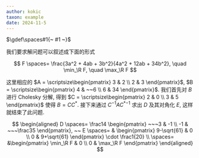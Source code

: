 ```yaml
---
author: kokic
taxon: example
date: 2024-11-5
---
```


$\gdef\spaces#1{~ #1 ~}$

我们要求解问题可以叙述成下面的形式

$$
F \spaces= \frac{3a^2 + 4ab + 3b^2}{4a^2 + 12ab + 34b^2}, \quad \min_\R F, \quad \max_\R F
$$

这里相应的 $A = \scriptsize\begin{pmatrix} 3 & 2 \\ 2 & 3 \end{pmatrix}$, $B = \scriptsize\begin{pmatrix} 4 & ~~6 \\ 6 & 34 \end{pmatrix}$. 我们首先对 $B$ 进行 Cholesky 分解, 得到 $C = \scriptsize\begin{pmatrix} 2 & 0 \\ 3 & 5 \end{pmatrix}$ 使得 $B = CC^*$. 接下来通过 $C^{-1} A C^*{}^{-1}$ 求出 $D$ 及其对角化 $E$, 这样就结束了此问题.

$$
\begin{aligned}
D \spaces= \frac14 \begin{pmatrix} ~~~3 & -1 \\ -1 & ~~~\frac35 \end{pmatrix}, ~~
E \spaces= & \begin{pmatrix} 9-\sqrt{61} & 0 \\ 0 & 9+\sqrt{61} \end{pmatrix} \cdot \frac1{20}  \\ \spaces= &\begin{pmatrix} \min_\R F & 0 \\ 0 & \max_\R F \end{pmatrix} 
\end{aligned}
$$

